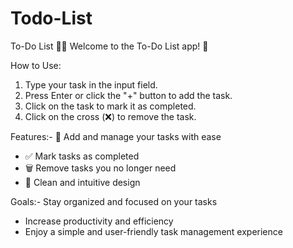 # Todo-List

To-Do List 📝✅
Welcome to the To-Do List app! 📅

How to Use:
1. Type your task in the input field.
2. Press Enter or click the "+" button to add the task.
3. Click on the task to mark it as completed.
4. Click on the cross (❌) to remove the task.

Features:- 
📝 Add and manage your tasks with ease
- ✅ Mark tasks as completed
- 🗑️ Remove tasks you no longer need
- 🎨 Clean and intuitive design

Goals:-
Stay organized and focused on your tasks
- Increase productivity and efficiency
- Enjoy a simple and user-friendly task management experience

